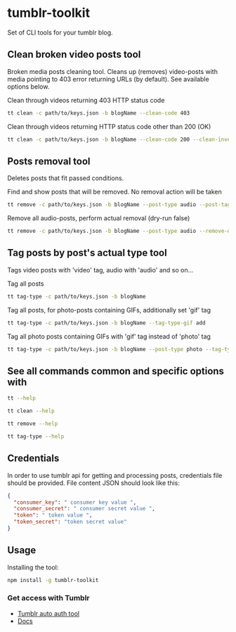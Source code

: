 # tumblr-toolkit

Set of CLI tools for your tumblr blog.

## Clean broken video posts tool

Broken media posts cleaning tool. Cleans up (removes) video-posts with media pointing to 403 error returning URLs (by default). See available options below.

Clean through videos returning 403 HTTP status code
```bash
tt clean -c path/to/keys.json -b blogName --clean-code 403
```

Clean through videos returning HTTP status code other than 200 (OK)
```bash
tt clean -c path/to/keys.json -b blogName --clean-code 200 --clean-invert true
```

## Posts removal tool

Deletes posts that fit passed conditions.

Find and show posts that will be removed. No removal action will be taken
```bash
tt remove -c path/to/keys.json -b blogName --post-type audio --post-tag garbage
```

Remove all audio-posts, perform actual removal (dry-run false)
```bash
tt remove -c path/to/keys.json -b blogName --post-type audio --remove-dry-run false
```

## Tag posts by post's actual type tool

Tags video posts with 'video' tag, audio with 'audio' and so on...

Tag all posts
```bash
tt tag-type -c path/to/keys.json -b blogName
```

Tag all posts, for photo-posts containing GIFs, additionally set 'gif' tag
```bash
tt tag-type -c path/to/keys.json -b blogName --tag-type-gif add
```

Tag all photo posts containing GIFs with 'gif' tag instead of 'photo' tag
```bash
tt tag-type -c path/to/keys.json -b blogName --post-type photo --tag-type-gif replace
```

## See all commands common and specific options with

```bash
tt --help
```
```bash
tt clean --help
```
```bash
tt remove --help
```
```bash
tt tag-type --help
```

## Credentials

In order to use tumblr api for getting and processing posts, credentials file
should be provided. File content JSON should look like this:

```json
{
  "consumer_key": " consumer key value ",
  "consumer_secret": " consumer secret value ",
  "token": " token value ",
  "token_secret": "token secret value"
}
```

## Usage

Installing the tool:
```bash
npm install -g tumblr-toolkit
```

### Get access with Tumblr
* [Tumblr auto auth tool](https://github.com/achesco/tumblr-auto-auth)
* [Docs](https://www.tumblr.com/docs/en/api/v2#what_you_need)
